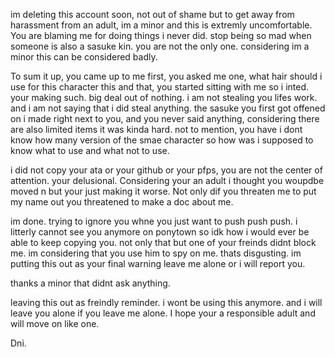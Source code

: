 im deleting this account soon, not out of shame but to get away from harassment from an adult, im a minor and this is extremly uncomfortable. You are blaming me for doing things i never did. stop being so mad when someone is also a sasuke kin. you are not the only one. considering im a minor this can be considered badly. 

To sum it up, you came up to me first, you asked me one, what hair should i use for this character this and that, you started sitting with me so i inted. your making such. big deal out of nothing. i am not stealing you lifes work. and i am not saying that i did steal anything. the sasuke you first got offened on i made right next to you, and you never said anything, considering there are also limited items it was kinda hard. not to mention, you have i dont know how many version of the smae character so how was i supposed to know what to use and what not to use. 

i did not copy your ata or your github or your pfps, you are not the center of attention. your delusional. Considering your an adult i thought you woupdbe moved n but your just making it worse. Not only dif you threaten me to put my name out you threatened to make a doc about me. 

im done. trying to ignore you whne you just want to push push push. i litterly cannot see you anymore on ponytown so idk how i would ever be able to keep copying you. not only that but one of your freinds didnt block me. im considering that you use him to spy on me. thats disgusting. im putting this out as your final warning leave me alone or i will report you. 

thanks a minor that didnt ask anything.

leaving this out as freindly reminder. i wont be using this anymore. and i will leave you alone if you leave me alone. I hope your a responsible adult and will move on like one.

Dni.

